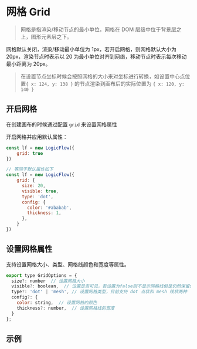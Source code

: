 # 网格 Grid

> 网格是指渲染/移动节点的最小单位，网格在 DOM 层级中位于背景层之上，图形元素层之下。

网格默认关闭，渲染/移动最小单位为 1px，若开启网格，则网格默认大小为 20px，渲染节点时表示以 20 为最小单位对齐到网络，移动节点时表示每次移动最小距离为 20px。

> 在设置节点坐标时候会按照网格的大小来对坐标进行转换，如设置中心点位置`{ x: 124, y: 138 }` 的节点渲染到画布后的实际位置为 `{ x: 120, y: 140 }`

## 开启网格
在创建画布的时候通过配置 `grid` 来设置网格属性

开启网格并应用默认属性：
```js
const lf = new LogicFlow({
    grid: true
})

// 等同于默认属性如下
const lf = new LogicFlow({
    grid: {
      size: 20,
      visible: true,
      type: 'dot',
      config: {
        color: '#ababab',
        thickness: 1,
      },
    }
})
```

## 设置网格属性

支持设置网格大小、类型、网格线颜色和宽度等属性。

```js
export type GridOptions = {
  size?: number  // 设置网格大小
  visible?: boolean,  // 设置是否可见，若设置为false则不显示网格线但是仍然保留size栅格的效果
  type?: 'dot' | 'mesh', // 设置网格类型，目前支持 dot 点状和 mesh 线状两种
  config?: {
    color: string,  // 设置网格的颜色
    thickness?: number,  // 设置网格线的宽度
  }
};
```

## 示例

<example :height="280" ></example>